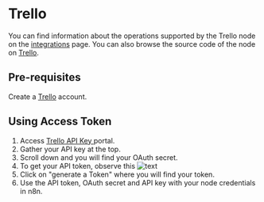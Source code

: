 # Trello

You can find information about the operations supported by the Trello node on the [integrations](https://n8n.io/integrations/n8n-nodes-base.trello) page. You can also browse the source code of the node on [Trello](https://github.com/n8n-io/n8n/tree/master/packages/nodes-base/nodes/Trello).

## Pre-requisites

Create a [Trello](https://trello.com/) account.

## Using Access Token

1. Access [Trello API Key ](https://trello.com/app-key) portal.
2. Gather your API key at the top.
3. Scroll down and you will find your OAuth secret.
4. To get your API token, observe this ![text](https://i.imgur.com/rjj7QHk.png)
5. Click on "generate a Token" where you will find your token.
6. Use the API token, OAuth secret and API key with your node credentials in n8n.
